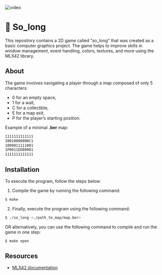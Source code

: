 ![video](https://user-images.githubusercontent.com/117259075/225296245-15ebcb7c-124c-420e-92be-108f410600cf.gif)

# 🐝 So_long

This repository contains a 2D game called "so_long" that was created as a basic computer graphics project. The game helps to improve skills in window management, event handling, colors, textures, and more using the MLX42 library. 

## About

The game involves navigating a player through a map composed of only 5 characters: 
- 0 for an empty space,
- 1 for a wall,
- C for a collectible,
- E for a map exit,
- P for the player’s starting position.

Example of a minimal **.ber** map:
```bash
1111111111111
10010000000C1
1000011111001
1P0011E000001
1111111111111
```

## Installation

To execute the program, follow the steps below:

1. Compile the game by running the following command:
```bash
$ make
```
2. Finally, execute the program using the following command: 
```bash
$ ./so_long <./path_to_map/map.ber>
```
OR alternatively, you can use the following command to compile and run the game in one step:
```bash
$ make open
```

## Resources

- [MLX42 documentation](https://github.com/codam-coding-college/MLX42)
